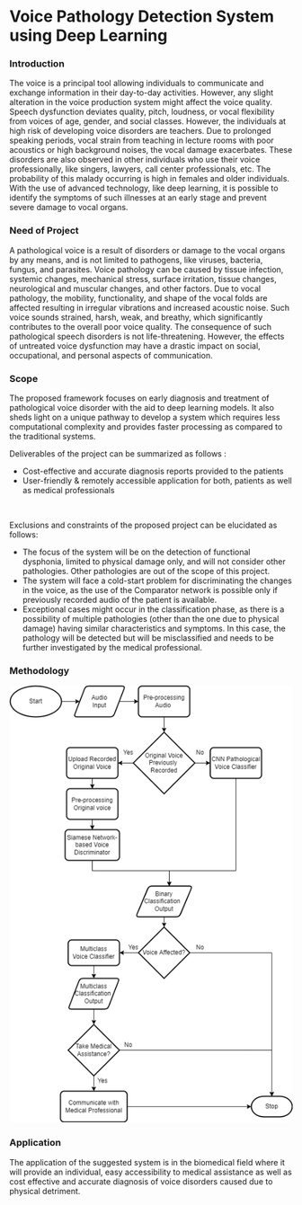 # Voice Pathology Detection System using Deep Learning
<!--The final year project of Anushree Kolhe, Ruchi Bheke and Aditya Borude for the course of B.E. Computer Engineering at S.I.E.S. Graduate School of Technology in the academic session 2018-2022.-->

### Introduction
The voice is a principal tool allowing individuals to communicate and exchange information
in their day-to-day activities. However, any slight alteration in the voice production system
might affect the voice quality. Speech dysfunction deviates quality, pitch, loudness, or vocal
flexibility from voices of age, gender, and social classes. However, the individuals at high risk
of developing voice disorders are teachers. Due to prolonged speaking periods, vocal strain
from teaching in lecture rooms with poor acoustics or high background noises, the vocal
damage exacerbates. These disorders are also observed in other individuals who use their
voice professionally, like singers, lawyers, call center professionals, etc. The probability of
this malady occurring is high in females and older individuals. With the use of advanced
technology, like deep learning, it is possible to identify the symptoms of such illnesses at an
early stage and prevent severe damage to vocal organs.

### Need of Project
A pathological voice is a result of disorders or damage to the vocal organs by any means, and
is not limited to pathogens, like viruses, bacteria, fungus, and parasites. Voice pathology can
be caused by tissue infection, systemic changes, mechanical stress, surface irritation, tissue
changes, neurological and muscular changes, and other factors. Due to vocal pathology, the
mobility, functionality, and shape of the vocal folds are affected resulting in irregular
vibrations and increased acoustic noise. Such voice sounds strained, harsh, weak, and breathy,
which significantly contributes to the overall poor voice quality. The consequence of such
pathological speech disorders is not life-threatening. However, the effects of untreated voice
dysfunction may have a drastic impact on social, occupational, and personal aspects of
communication.

### Scope
The proposed framework focuses on early diagnosis and treatment of pathological voice
disorder with the aid to deep learning models. It also sheds light on a unique pathway to
develop a system which requires less computational complexity and provides faster
processing as compared to the traditional systems.

Deliverables of the project can be summarized as follows :
- Cost-effective and accurate diagnosis reports provided to the patients
- User-friendly & remotely accessible application for both, patients as well as medical
professionals
<br>

Exclusions and constraints of the proposed project can be elucidated as follows: 
- The focus of the system will be on the detection of functional dysphonia, limited to
physical damage only, and will not consider other pathologies. Other pathologies are
out of the scope of this project.
- The system will face a cold-start problem for discriminating the changes in the voice,
as the use of the Comparator network is possible only if previously recorded audio of
the patient is available.
- Exceptional cases might occur in the classification phase, as there is a possibility of
multiple pathologies (other than the one due to physical damage) having similar
characteristics and symptoms. In this case, the pathology will be detected but will be
misclassified and needs to be further investigated by the medical professional.

### Methodology
![Methodology followed](https://github.com/Anushree176/VoicePathologyDetection/blob/f3ea2c89e2e002700c7385c87b51f2c59a28bc31/Project%20Diagrams/Methodology_.png)


### Application
The application of the suggested system is in the biomedical field where it will provide an
individual, easy accessibility to medical assistance as well as cost effective and accurate
diagnosis of voice disorders caused due to physical detriment.
